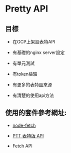 # Pretty API

## 目標
* 在GCP上架設表特API

* 有基礎的nginx server設定

* 有單元測試

* 有token檢驗

* 有更多的表特圖來源

* 有清楚的使用api方法

## 使用的套件參考網址:

* [node-fetch](https://github.com/bitinn/node-fetch)

* [PTT 表特版 API](https://ithelp.ithome.com.tw/articles/10191505)
 
* Fetch API
